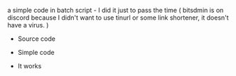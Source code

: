 a simple code in batch script - I did it just to pass the time ( bitsdmin is on discord because I didn't want to use tinurl or some link shortener, it doesn't have a virus. ) 

 - Source code
 
 - Simple code
 
 - It works
